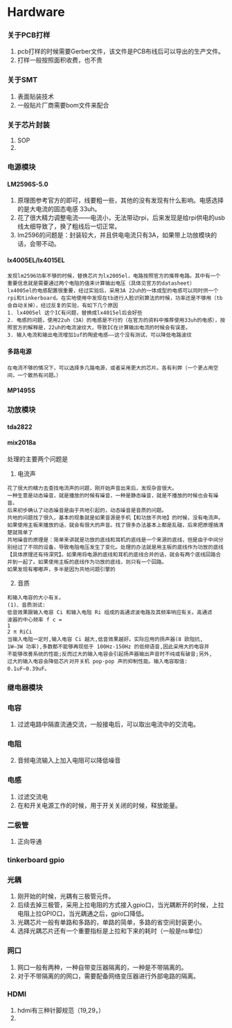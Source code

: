 Hardware
==========
### 关于PCB打样

1. pcb打样的时候需要Gerber文件，该文件是PCB布线后可以导出的生产文件。
2. 打样一般按照面积收费，也不贵
### 关于SMT
1. 表面贴装技术
2. 一般贴片厂商需要bom文件来配合

### 关于芯片封装

1. SOP
2. 
### 电源模块
#### LM2596S-5.0
1.	原理图参考官方的即可，线要粗一些，其他的没有发现有什么影响。电感选择的是大电流的固态电感 33uh。
2.	花了很大精力调整电流——电流小，无法带动rpi，后来发现是给rpi供电的usb线太细导致了，换了粗线后一切正常。
3.	lm2596的问题是：封装较大，并且供电电流只有3A，如果带上功放模块的话，会带不动。

#### lx4005EL/lx4015EL
	发现lm2596功率不够的时候，替换芯片为lx2005el，电路按照官方的推荐电路。其中有一个重要信息就是需要通过两个电阻的值来计算输出电压（具体见官方的datasheet）
	lx4005el的电感配置很重要，经过实验后，采用3A 22uh的一体成型的电感可以同时供一个rpi和tinkerboard。在实地使用中发现在tb进行人脸识别算法的时候，功率还是不够用（tb会自动关掉），经过反复的实验，有如下几个原因
	1. lx4005el 这个IC有问题，替换成lx4015el后会好些
	2. 电感的问题，使用22uh（3A）的电感是不行的（在官方的资料中推荐使用33uh的电感），按照官方的解释是，22uh的电流波纹大，导致IC在计算输出电流的时候会有误差。 
	3. 输入电流和输出电流增加1uf的陶瓷电感——这个没有测试，可以降低电路波纹
#### 多路电源
	在电流不够的情况下，可以选择多几路电源，或者采用更大的芯片。各有利弊（一个更占用空间，一个散热有问题。）
#### MP1495S


### 功放模块

#### tda2822

#### mix2018a
处理的主要两个问题是
1. 电流声
```
花了很大的精力去查找电流声的问题，刚开始声音出来后，发现杂音很大。
一种生意是动态噪音，就是播放的时候有噪音，一种是静态噪音，就是不播放的时候也会有噪音。
后来初步确认了动态噪音是由于共地引起的，动态噪音是音质的问题。
共地的问题找了很久，基本的现象就是如果音源是手机【和功放不共地】的时候，没有电流声。如果使用主板来播放的话，就会有很大的声音。找了很多办法基本上都是乱碰，后来把原理搞清楚就简单了
共地噪音的原理是：简单来讲就是功放的底线和耳机的底线是一个来源的底线，但是由于中间分别经过了不同的设备，导致电阻电压发生了变化。处理的办法就是用主板的底线作为功放的底线【具体原理还有待深究】。如果用将电源的底线和耳机的底线合并的话，就会有两个底线回路合并到一起了。如果使用主板的底线作为功放的底线，则只有一个回路。
如果发现有嘟嘟声，多半是因为共地问题引擎的
```
2. 音质
```
和输入电容的大小有关。
(1)、音质测试:
低音效果跟输入电容 Ci 和输入电阻 Ri 组成的高通滤波电路及其频率响应有关。高通滤
波器的中心频率 f c =
1
2 π RiCi
当输入电阻一定时,输入电容 Ci 越大,低音效果越好。实际应用的扬声器(8 欧阻抗,
1W—3W 功率),多数都不能够再现低于 100Hz-150Hz 的低频语音,因此采用大的电容并
不能够改善系统的性能;反而过大的输入电容会引起扬声器输出声音时不纯或有破音;另外,
过大的输入电容会降低芯片对开关机 pop-pop 声的抑制性能。输入电容取值: 0.1uF~0.39uF。
```
### 继电器模块

### 电容
1. 过滤电路中隔直流通交流，一般接电后，可以取出电流中的交流电。
### 电阻
2. 音频电流输入上加入电阻可以降低噪音
### 电感
1. 过滤交流电
2. 在和开关电源工作的时候，用于开关关闭的时候，释放能量。
### 二极管
1. 正向导通
### tinkerboard gpio

### 光耦
1. 刚开始的时候，光耦有三极管元件。
2. 后续去掉三极管，采用上拉电阻的方式接入gpio口，当光耦断开的时候，上拉电阻上拉GPIO口，当光耦通之后，gpio口降低。
3. 光耦芯片一般有单路和多路的，单路的简单，多路的省空间封装更小。
4. 选择光耦芯片还有一个重要指标是上拉和下来的耗时（一般是ns单位）
### 网口
1. 网口一般有两种，一种自带变压器隔离的，一种是不带隔离的。
2. 对于不带隔离的的网口，需要配备网络变压器进行外部电路的隔离。
### HDMI
1. hdmi有三种针脚规范（19,29，）
2. 
